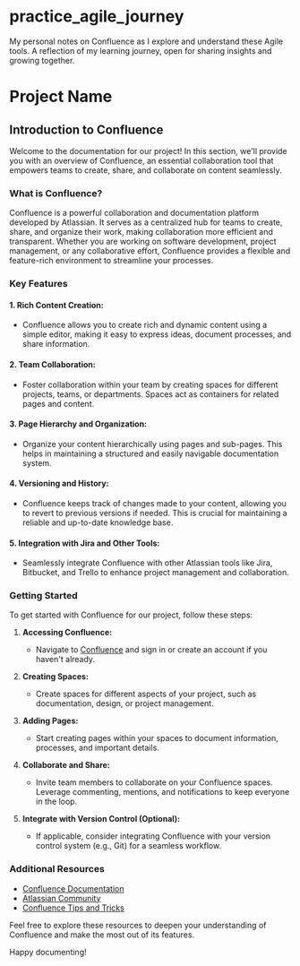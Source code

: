 # practice_agile_journey
My personal notes on Confluence as I explore and understand these Agile tools. A reflection of my learning journey, open for sharing insights and growing together.

# Project Name

## Introduction to Confluence

Welcome to the documentation for our project! In this section, we'll provide you with an overview of Confluence, an essential collaboration tool that empowers teams to create, share, and collaborate on content seamlessly.

### What is Confluence?

Confluence is a powerful collaboration and documentation platform developed by Atlassian. It serves as a centralized hub for teams to create, share, and organize their work, making collaboration more efficient and transparent. Whether you are working on software development, project management, or any collaborative effort, Confluence provides a flexible and feature-rich environment to streamline your processes.

### Key Features

#### 1. **Rich Content Creation:**
- Confluence allows you to create rich and dynamic content using a simple editor, making it easy to express ideas, document processes, and share information.

#### 2. **Team Collaboration:**
- Foster collaboration within your team by creating spaces for different projects, teams, or departments. Spaces act as containers for related pages and content.

#### 3. **Page Hierarchy and Organization:**
- Organize your content hierarchically using pages and sub-pages. This helps in maintaining a structured and easily navigable documentation system.

#### 4. **Versioning and History:**
- Confluence keeps track of changes made to your content, allowing you to revert to previous versions if needed. This is crucial for maintaining a reliable and up-to-date knowledge base.

#### 5. **Integration with Jira and Other Tools:**
- Seamlessly integrate Confluence with other Atlassian tools like Jira, Bitbucket, and Trello to enhance project management and collaboration.

### Getting Started

To get started with Confluence for our project, follow these steps:

1. **Accessing Confluence:**
    - Navigate to [Confluence](https://www.atlassian.com/software/confluence) and sign in or create an account if you haven't already.

2. **Creating Spaces:**
    - Create spaces for different aspects of your project, such as documentation, design, or project management.

3. **Adding Pages:**
    - Start creating pages within your spaces to document information, processes, and important details.

4. **Collaborate and Share:**
    - Invite team members to collaborate on your Confluence spaces. Leverage commenting, mentions, and notifications to keep everyone in the loop.

5. **Integrate with Version Control (Optional):**
    - If applicable, consider integrating Confluence with your version control system (e.g., Git) for a seamless workflow.

### Additional Resources

- [Confluence Documentation](https://confluence.atlassian.com/doc/confluence-documentation-135922.html)
- [Atlassian Community](https://community.atlassian.com/t5/Confluence/ct-p/confluence)
- [Confluence Tips and Tricks](https://confluence.atlassian.com/conf64/confluence-user-s-guide/confluence-tips-and-tricks)

Feel free to explore these resources to deepen your understanding of Confluence and make the most out of its features.

Happy documenting!

